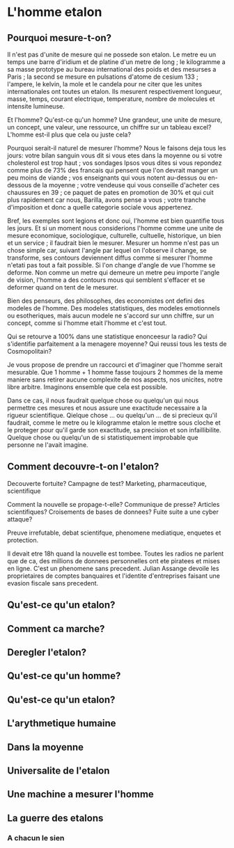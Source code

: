 # L'homme etalon

## Pourquoi mesure-t-on?
Il n'est pas d'unite de mesure qui ne possede son etalon. 
Le metre eu un temps une barre d'iridium et de platine d'un metre de long ; 
le kilogramme a sa masse prototype au bureau international des poids et des mesurses a Paris ;
la second se mesure en pulsations d'atome de cesium 133 ; 
l'ampere, le kelvin, la mole et le candela pour ne citer que les unites internationales ont toutes un etalon.
Ils mesurent respectivement longueur, masse, temps, courant electrique, temperature, nombre de molecules et intensite lumineuse.

Et l'homme? Qu'est-ce qu'un homme? Une grandeur, une unite de mesure, un concept, une valeur, une ressource, un chiffre sur un tableau excel?
L'homme est-il plus que cela ou juste cela?

Pourquoi serait-il naturel de mesurer l'homme? Nous le faisons deja tous les jours: 
votre bilan sanguin vous dit si vous etes dans la moyenne ou si votre cholesterol est trop haut ;
vos sondages Ipsos vous dites si vous repondez comme plus de 73% des francais qui pensent que l'on devrait manger un peu moins de viande ; 
vos enseignants qui vous notent au-dessus ou en-dessous de la moyenne ;
votre vendeuse qui vous conseille d'acheter ces chaussures en 39 ;
ce paquet de pates en promotion de 30% et qui cuit plus rapidement car nous, Barilla, avons pense a vous ; 
votre tranche d'imposition et donc a quelle categorie sociale vous appertenez.

Bref, les exemples sont legions et donc oui, l'homme est bien quantifie tous les jours.
Et si un moment nous considerions l'homme comme une unite de mesure economique, sociologique, culturelle, cultuelle, historique, un bien et un service ; il faudrait bien le mesurer.
Mesurer un homme n'est pas un chose simple car, suivant l'angle par lequel on l'observe il change, se transforme, ses contours deviennent diffus comme si mesurer l'homme n'etati pas tout a fait possible.
Si l'on change d'angle de vue l'homme se deforme. Non comme un metre qui demeure un metre peu importe l'angle de vision, l'homme a des contours mous qui semblent s'effacer et se deformer quand on tent de le mesurer.

Bien des penseurs, des philosophes, des economistes ont defini des modeles de l'homme. Des modeles statistiques, des modeles emotionnels ou esotheriques, mais aucun modele ne s'accord sur unn chiffre, sur un concept, comme si l'homme etait l'homme et c'est tout.

Qui se retourve a 100% dans une statistique enonceesur la radio? Qui s'identifie parfaitement a la menagere moyenne? Qui reussi tous les tests de Cosmopolitain?

Je vous propose de prendre un raccourci et d'imaginer que l'homme serait mesurable. Que 1 homme + 1 homme fasse toujours 2 hommes de la meme maniere sans retirer aucune complexite de nos aspects, nos unicites, notre libre arbitre.
Imaginons ensemble que cela est possible.

Dans ce cas, il nous faudrait quelque chose ou quelqu'un qui nous permettre ces mesures et nous assure une exactitude necessaire a la rigueur scientifique. Qielque chose ... ou quelqu'un ... de si precieux qu'il faudrait, comme le metre ou le kilogramme etalon le mettre sous cloche et le proteger pour qu'il garde son exactitude, sa precision et son infaillibilite. 
Quelque chose ou quelqu'un de si statistiquement improbable que personne ne l'avait imagine.

## Comment decouvre-t-on l'etalon?
Decouverte fortuite?
Campagne de test? Marketing, pharmaceutique, scientifique

Comment la nouvelle se propage-t-elle?
Communique de presse?
Articles scientifiques?
Croisements de bases de donnees?
Fuite suite a une cyber attaque?

Preuve irrefutable, debat scientifque, phenomene mediatique, enquetes et protection.

Il devait etre 18h quand la nouvelle est tombee. Toutes les radios ne parlent que de ca, des millions de donnees personnelles ont ete piratees et mises en ligne. C'est un phenomene sans precedent. Julian Assange devoile les proprietaires de comptes banquaires et l'identite d'entreprises faisant une evasion fiscale sans precedent.

## Qu'est-ce qu'un etalon?

## Comment ca marche?


## Deregler l'etalon?

## Qu'est-ce qu'un homme?

## Qu'est-ce qu'un etalon?

## L'arythmetique humaine

## Dans la moyenne

## Universalite de l'etalon

## Une machine a mesurer l'homme


## La guerre des etalons
### A chacun le sien
